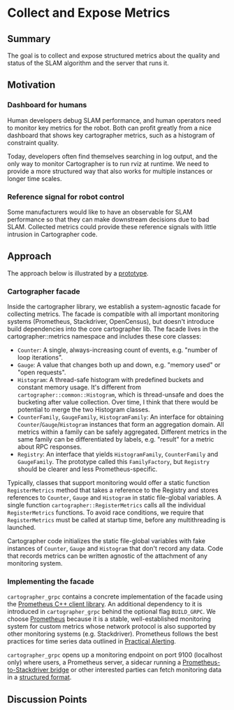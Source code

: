 # Collect and Expose Metrics

## Summary

[summary]: #summary

The goal is to collect and expose structured metrics about the quality and status of the SLAM algorithm and the server that runs it.

## Motivation

[motivation]: #motivation

### Dashboard for humans

Human developers debug SLAM performance, and human operators need to monitor key metrics for the robot.
Both can profit greatly from a nice dashboard that shows key cartographer metrics, such as a histogram of constraint quality.

Today, developers often find themselves searching in log output, and the only way to monitor Cartographer is to run rviz at runtime.
We need to provide a more structured way that also works for multiple instances or longer time scales.

### Reference signal for robot control

Some manufacturers would like to have an observable for SLAM performance so that they can make downstream decisions due to bad SLAM.
Collected metrics could provide these reference signals with little intrusion in Cartographer code.

## Approach

[approach]: #approach

The approach below is illustrated by a [prototype](https://github.com/googlecartographer/cartographer/pull/876).

### Cartographer facade

Inside the cartographer library, we establish a system-agnostic facade for collecting metrics.
The facade is compatible with all important monitoring systems (Prometheus, Stackdriver, OpenCensus), but doesn't introduce build dependencies into the core cartographer lib.
The facade lives in the cartographer::metrics namespace and includes these core classes:

*   `Counter`: A single, always-increasing count of events, e.g. "number of loop iterations".
*   `Gauge`: A value that changes both up and down, e.g. "memory used" or "open requests".
*   `Histogram`: A thread-safe histogram with predefined buckets and constant memory usage.
    It's different from `cartographer::common::Histogram`, which is thread-unsafe and does the bucketing after value collection.
    Over time, I think that there would be potential to merge the two Histogram classes.
*   `CounterFamily`, `GaugeFamily`, `HistogramFamily`: An interface for obtaining `Counter`/`Gauge`/`Histogram` instances that form an aggregation domain. All metrics within a family can be safely aggregated. Different metrics in the same family can be differentiated by labels, e.g. "result" for a metric about RPC responses.
*   `Registry`: An interface that yields `HistogramFamily`, `CounterFamily` and `GaugeFamily`.
    The prototype called this `FamilyFactory`, but `Registry` should be clearer and less Prometheus-specific.

Typically, classes that support monitoring would offer a static function `RegisterMetrics` method that takes a reference to the Registry and stores references to `Counter`, `Gauge` and `Histogram` in static file-global variables.
A single function `cartographer::RegisterMetrics` calls all the individual `RegisterMetrics` functions.
To avoid race conditions, we require that `RegisterMetrics` must be called at startup time, before any multithreading is launched.

Cartographer code initializes the static file-global variables with fake instances of `Counter`, `Gauge` and `Histogram` that don't record any data.
Code that records metrics can be written agnostic of the attachment of any monitoring system.

### Implementing the facade

`cartographer_grpc` contains a concrete implementation of the facade using the [Prometheus C++ client library](https://github.com/jupp0r/prometheus-cpp).
An additional dependency to it is introduced in `cartographer_grpc` behind the optional flag `BUILD_GRPC`.
We choose [Prometheus](https://prometheus.io/) because it is a stable, well-established monitoring system for custom metrics whose network protocol is also supported by other monitoring systems (e.g.  Stackdriver).
Prometheus follows the best practices for time series data outlined in [Practical Alerting](https://landing.google.com/sre/book/chapters/practical-alerting.html).

`cartographer_grpc` opens up a monitoring endpoint on port 9100 (localhost only) where users, a Prometheus server, a sidecar running a [Prometheus-to-Stackdriver bridge](https://github.com/GoogleCloudPlatform/k8s-stackdriver/tree/master/prometheus-to-sd) or other interested parties can fetch monitoring data in a [structured
format](https://prometheus.io/docs/concepts/data_model/).

## Discussion Points

[discussion]: #discussion
